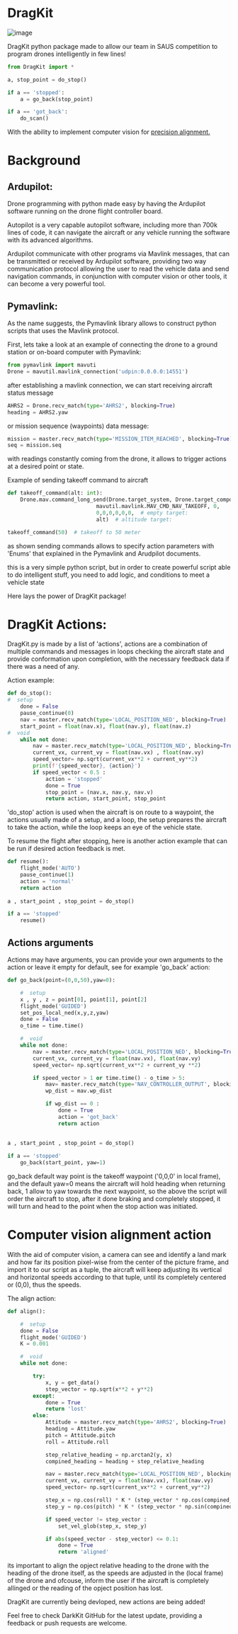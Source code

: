  # DragKit

![image](https://github.com/HEEMO-95/DragKit/assets/81169269/90da7923-fc9a-492f-97ae-e6eb0609a9d3)


DragKit python package made to allow our team in SAUS competition to program drones intelligently in few lines!

``` python
from DragKit import *

a, stop_point = do_stop()

if a == 'stopped':
    a = go_back(stop_point)

if a == 'got_back':
    do_scan()
```

With the ability to implement computer vision for [precision alignment.](https://github.com/HEEMO-95/DragKit#computer-vision-alignment-action)




# Background

 ## Ardupilot: 

Drone programming with python made easy by having the Ardupilot software running on the drone flight controller board.

Autopilot is a very capable autopilot software, including more than 700k lines of code, it can navigate the aircraft or any vehicle running the software with its advanced algorithms.

Ardupilot communicate with other programs via Mavlink messages, that can be transmitted or received by Ardupilot software, providing two way communication protocol allowing the user to read the vehicle data and send navigation commands, in conjunction with computer vision or other tools, it can become a very powerful tool.

## Pymavlink:
As the name suggests, the Pymavlink library allows to construct python scripts that uses the Mavlink protocol.

First, lets take a look at an example of connecting the drone to a ground station or on-board computer with Pymavlink:
``` python
from pymavlink import mavuti
Drone = mavutil.mavlink_connection('udpin:0.0.0.0:14551')
``` 
after establishing a mavlink connection, we can start receiving aircraft status message
``` python
AHRS2 = Drone.recv_match(type='AHRS2', blocking=True)
heading = AHRS2.yaw
``` 
or mission sequence (waypoints) data message:
``` python
mission = master.recv_match(type='MISSION_ITEM_REACHED', blocking=True)
seq = mission.seq
```
with readings constantly coming from the drone, it allows to trigger actions at a desired point or state.

Example of sending takeoff command to aircraft
``` python
def takeoff_command(alt: int):
    Drone.mav.command_long_send(Drone.target_system, Drone.target_component,
                            mavutil.mavlink.MAV_CMD_NAV_TAKEOFF, 0,
                            0,0,0,0,0,0,  # empty target:
                            alt)  # altitude target:

takeoff_command(50)  # takeoff to 50 meter
``` 
as shown sending commands allows to specify action parameters with 'Enums' that explained in the Pymavlink and Arudpilot documents.

this is a very simple python script, but in order to create powerful script able to do intelligent stuff, you need to add logic, and conditions to meet a vehicle state

Here lays the power of DragKit package!

# DragKit Actions:

DragKit.py is made by a list of 'actions', actions are a combination of multiple commands and messages in loops checking the aircraft state and provide conformation upon completion, with the necessary feedback data if there was a need of any.

Action example:
``` python
def do_stop():
#  setup
    done = False
    pause_continue(0)
    nav = master.recv_match(type='LOCAL_POSITION_NED', blocking=True)
    start_point = float(nav.x), float(nav.y), float(nav.z)
#  void
    while not done:
        nav = master.recv_match(type='LOCAL_POSITION_NED', blocking=True)
        current_vx, current_vy = float(nav.vx) , float(nav.vy)
        speed_vector= np.sqrt(current_vx**2 + current_vy**2)
        print(f'{speed_vector}, {action}')
        if speed_vector < 0.5 : 
            action = 'stopped'
            done = True
            stop_point = (nav.x, nav.y, nav.v)
            return action, start_point, stop_point
``` 
'do_stop' action is used when the aircraft is on route to a waypoint, the actions usually made of a setup, and a loop, the setup prepares the aircraft to take the action, while the loop keeps an eye of the vehicle state.

To resume the flight after stopping, here is another action example that can be run if desired action feedback is met.
``` python
def resume():
    flight_mode('AUTO')
    pause_continue(1)
    action = 'normal'
    return action
   
a , start_point , stop_point = do_stop()

if a == 'stopped'
    resume()
``` 
## Actions arguments

Actions may have arguments, you can provide your own arguments to the action or leave it empty for default, see for example 'go_back' action:
``` python
def go_back(point=(0,0,50),yaw=0):

    #  setup
    x , y , z = point[0], point[1], point[2]
    flight_mode('GUIDED')
    set_pos_local_ned(x,y,z,yaw)
    done = False
    o_time = time.time()

    #  void
    while not done:
        nav = master.recv_match(type='LOCAL_POSITION_NED', blocking=True)
        current_vx, current_vy = float(nav.vx), float(nav.vy)
        speed_vector= np.sqrt(current_vx**2 + current_vy **2)

        if speed_vector > 1 or time.time() - o_time > 5:
            mav= master.recv_match(type='NAV_CONTROLLER_OUTPUT', blocking=True)
            wp_dist = mav.wp_dist

            if wp_dist == 0 :
                done = True
                action = 'got_back'
                return action
               
               
a , start_point , stop_point = do_stop() 

if a == 'stopped'
    go_back(start_point, yaw=1)
``` 
go_back default way point is the takeoff waypoint ('0,0,0' in local frame), and the default yaw=0 means the aircraft will hold heading when returning back, 1 allow to yaw towards the next waypoint, so the above the script will order the aircraft to stop, after it done braking and completely stopped, it will turn and head to the point when the stop action was initiated.

# Computer vision alignment action

With the aid of computer vision, a camera can see and identify a land mark and how far its position pixel-wise from the center of the picture frame, and import it to our script as a tuple, the aircraft will keep adjusting its vertical and horizontal speeds according to that tuple, until its completely centered or (0,0), thus the speeds.

The align action:
``` python
def align():

    #  setup
    done = False
    flight_mode('GUIDED')
    K = 0.001

    #  void
    while not done:

        try:
            x, y = get_data()
            step_vector = np.sqrt(x**2 + y**2)
        except:
            done = True
            return 'lost'
        else:
            Attitude = master.recv_match(type='AHRS2', blocking=True)
            heading = Attitude.yaw
            pitch = Attitude.pitch
            roll = Attitude.roll

            step_relative_heading = np.arctan2(y, x)
            compined_heading = heading + step_relative_heading

            nav = master.recv_match(type='LOCAL_POSITION_NED', blocking=True)
            current_vx, current_vy = float(nav.vx), float(nav.vy)
            speed_vector= np.sqrt(current_vx**2 + current_vy**2)

            step_x = np.cos(roll) * K * (step_vector * np.cos(compined_heading))
            step_y = np.cos(pitch) * K * (step_vector * np.sin(compined_heading))

            if speed_vector != step_vector :
                set_vel_glob(step_x, step_y)

            if abs(speed_vector - step_vector) <= 0.1:
                done = True
                return 'aligned'
``` 
its important to align the opject relative heading to the drone with the heading of the drone itself, as the speeds are adjusted in the (local frame) of the drone
and ofcouse, inform the user if the aircraft is completely allinged or the reading of the opject position has lost.

DragKit are currently being devloped, new actions are being added!

Feel free to check DarkKit GitHub for the latest update, providing a feedback or push requests are welcome.
